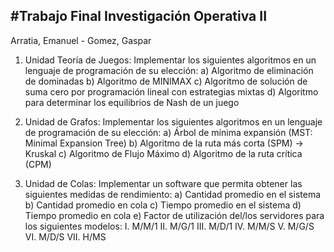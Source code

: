 #Trabajo Final Investigación Operativa II
-------------------------------------------
Arratia, Emanuel - Gomez, Gaspar

1.	Unidad Teoría de Juegos:
Implementar los siguientes algoritmos en un lenguaje de programación de su elección:
a)	Algoritmo de eliminación de dominadas
b)	Algoritmo de MINIMAX
c)	Algoritmo de solución de suma cero por programación lineal con estrategias mixtas
d)	Algoritmo para determinar los equilibrios de Nash de un juego

2.	Unidad de Grafos:
Implementar los siguientes algoritmos en un lenguaje de programación de su elección:
a)	Árbol de mínima expansión (MST: Minimal Expansion Tree)
b)	Algoritmo de la ruta más corta (SPM) -> Kruskal
c)	Algoritmo de Flujo Máximo
d)	Algoritmo de la ruta crítica (CPM) 

3.	Unidad de Colas:
Implementar un software que permita obtener las siguientes medidas de rendimiento:
a)	Cantidad promedio en el sistema
b)	Cantidad promedio en cola
c)	Tiempo promedio en el sistema
d)	Tiempo promedio en cola
e)	Factor de utilización del/los servidores para los siguientes modelos:
I.	M/M/1
II.	M/G/1
III.	M/D/1
IV.	M/M/S
V.	M/G/S
VI.	M/D/S
VII.	H/MS
